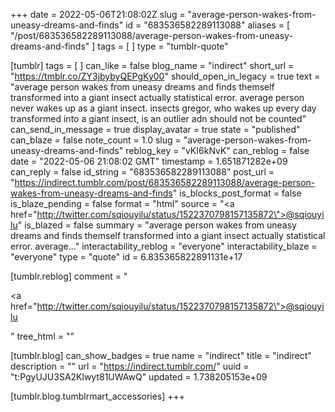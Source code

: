 +++
date = 2022-05-06T21:08:02Z
slug = "average-person-wakes-from-uneasy-dreams-and-finds"
id = "683536582289113088"
aliases = [ "/post/683536582289113088/average-person-wakes-from-uneasy-dreams-and-finds" ]
tags = [ ]
type = "tumblr-quote"

[tumblr]
tags = [ ]
can_like = false
blog_name = "indirect"
short_url = "https://tmblr.co/ZY3jbybyQEPgKy00"
should_open_in_legacy = true
text = "average person wakes from uneasy dreams and finds themself transformed into a giant insect actually statistical error. average person never wakes up as a giant insect. insects gregor, who wakes up every day transformed into a giant insect, is an outlier adn should not be counted"
can_send_in_message = true
display_avatar = true
state = "published"
can_blaze = false
note_count = 1.0
slug = "average-person-wakes-from-uneasy-dreams-and-finds"
reblog_key = "vKI6kNvK"
can_reblog = false
date = "2022-05-06 21:08:02 GMT"
timestamp = 1.651871282e+09
can_reply = false
id_string = "683536582289113088"
post_url = "https://indirect.tumblr.com/post/683536582289113088/average-person-wakes-from-uneasy-dreams-and-finds"
is_blocks_post_format = false
is_blaze_pending = false
format = "html"
source = "<a href=\"http://twitter.com/sqiouyilu/status/1522370798157135872\">@sqiouyilu</a>"
is_blazed = false
summary = "average person wakes from uneasy dreams and finds themself transformed into a giant insect actually statistical error. average..."
interactability_reblog = "everyone"
interactability_blaze = "everyone"
type = "quote"
id = 6.835365822891131e+17

[tumblr.reblog]
comment = "<p><a href=\"http://twitter.com/sqiouyilu/status/1522370798157135872\">@sqiouyilu</a></p>"
tree_html = ""

[tumblr.blog]
can_show_badges = true
name = "indirect"
title = "indirect"
description = ""
url = "https://indirect.tumblr.com/"
uuid = "t:PgyUJU3SA2Klwyt81UWAwQ"
updated = 1.738205153e+09

[tumblr.blog.tumblrmart_accessories]
+++
